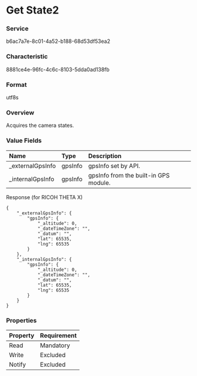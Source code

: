 # Get State2

### Service

b6ac7a7e-8c01-4a52-b188-68d53df53ea2

### Characteristic

8881ce4e-96fc-4c6c-8103-5dda0ad138fb

### Format

utf8s

### Overview

Acquires the camera states.

### Value Fields

| Name| Type | Description |
|:--|:--|:--|
| \_externalGpsInfo | gpsInfo | gpsInfo set by API. |
| \_internalGpsInfo | gpsInfo | gpsInfo from the built-in GPS module. |

Response (for RICOH THETA X)
```
{
    "_externalGpsInfo": {
        "gpsInfo": {
            "_altitude": 0,
            "_dateTimeZone": "",
            "_datum": "",
            "lat": 65535,
            "lng": 65535
        }
    },
    "_internalGpsInfo": {
        "gpsInfo": {
            "_altitude": 0,
            "_dateTimeZone": "",
            "_datum": "",
            "lat": 65535,
            "lng": 65535
        }
    }
}
```

### Properties

| Property | Requirement |
|:--|:--|
| Read | Mandatory |
| Write | Excluded |
| Notify | Excluded |
